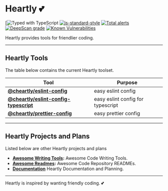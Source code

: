 # Heartly 💕

[![Typed with TypeScript](https://flat.badgen.net/badge/icon/Typed?icon=typescript&label&labelColor=blue&color=555555)
[![js-standard-style](https://img.shields.io/badge/code%20style-standard-brightgreen.svg)](http://standardjs.com)
[![Total alerts](https://img.shields.io/lgtm/alerts/g/heartly/heartly.svg?logo=lgtm&logoWidth=18)](https://lgtm.com/projects/g/heartly/heartly/alerts/)
[![DeepScan grade](https://deepscan.io/api/teams/8416/projects/10768/branches/153351/badge/grade.svg)](https://deepscan.io/dashboard#view=project&tid=8416&pid=10768&bid=153351)
[![Known Vulnerabilities](https://snyk.io/test/github/heartly/heartly/badge.svg?targetFile=package.json)](https://snyk.io/test/github/heartly/heartly?targetFile=package.json)

Heartly provides tools for friendlier coding.

---

## Heartly Tools

The table below contains the current Heartly toolset.

| Tool                                                                         | Purpose                           |
| ---------------------------------------------------------------------------- | --------------------------------- |
| **[@cheartly/eslint-config](/packages/eslint-config)**                       | easy eslint config                |
| **[@cheartly/eslint-config-typescript](/packages/eslint-config-typescript)** | easy eslint config for typescript |
| **[@cheartly/prettier-config](/packages/prettier-config)**                   | easy prettier config              |

---

## Heartly Projects and Plans

Listed below are other Heartly projects and plans

- **[Awesome Writing Tools](https://github.com/heartly/awesome-writing-tools):** Awesome Code Writing Tools.
- **[Awesome Readmes](https://github.com/heartly/awesome-readmes):** Awesome Code Repository READMEs.
- **[Documentation](https://github.com/heartly/documentation)** Heartly Documentation and Planning.

---

Heartly is inspired by wanting friendly coding. 💕

